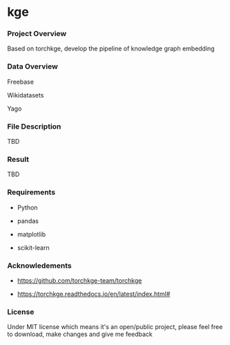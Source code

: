 # kge

### Project Overview
Based on torchkge, develop the pipeline of knowledge graph embedding


### Data Overview
Freebase

Wikidatasets

Yago
  
### File Description
TBD

### Result
TBD

### Requirements
* Python

* pandas

* matplotlib

* scikit-learn

### Acknowledements
* https://github.com/torchkge-team/torchkge

* https://torchkge.readthedocs.io/en/latest/index.html#
  
### License
Under MIT license which means it's an open/public project, please feel free to download, make changes and give me feedback
